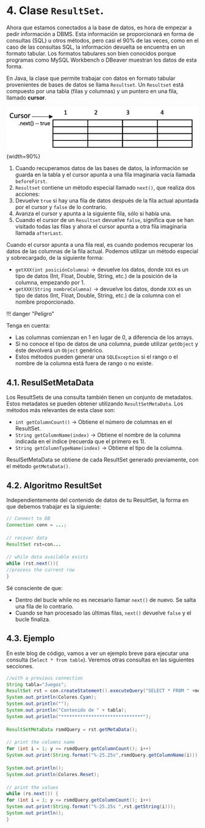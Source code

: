 # 4. Clase `ResultSet`.

Ahora que estamos conectados a la base de datos, es hora de empezar a pedir información a DBMS. Esta información se proporcionará en forma de consultas (SQL) u otros métodos, pero casi el 90% de las veces, como en el caso de las consultas SQL, la información devuelta se encuentra en un formato tabular. Los formatos tabulares son bien conocidos porque programas como MySQL Workbench o DBeaver muestran los datos de esta forma.

En Java, la clase que permite trabajar con datos en formato tabular provenientes de bases de datos se llama `Resultset`. Un `Resultset` está compuesto por una tabla (filas y columnas) y un puntero en una fila, llamado **cursor**.

![Resultset](./img/ResultSet.png){width=90%}


1. Cuando recuperamos datos de las bases de datos, la información se guarda en la tabla y el cursor apunta a una fila imaginaria vacía llamada `beforeFirst`.
2. `Resultset` contiene un método especial llamado `next()`, que realiza dos acciones: 
1. Devuelve `true` si hay una fila de datos después de la fila actual apuntada por el cursor y `false` de lo contrario. 
2. Avanza el cursor y apunta a la siguiente fila, sólo si había una.
3. Cuando el cursor de un `Resultset` devuelve `false`, significa que se han visitado todas las filas y ahora el cursor apunta a otra fila imaginaria llamada `afterLast`.

Cuando el cursor apunta a una fila real, es cuando podemos recuperar los datos de las columnas de la fila actual. Podemos utilizar un método especial y sobrecargado, de la siguiente forma:

- `getXXX(int posiciónColumna)` →  devuelve los datos, donde `XXX` es un tipo de datos (Int, Float, Double, String, etc.) de la posición de la columna, empezando por 1.
- `getXXX(String nombreColumna)` →  devuelve los datos, donde `XXX` es un tipo de datos (Int, Float, Double, String, etc.) de la columna con el nombre proporcionado.

!!! danger "Peligro" 

Tenga en cuenta: 

- Las columnas comienzan en 1 en lugar de 0, a diferencia de los arrays. 
- Si no conoce el tipo de datos de una columna, puede utilizar `getObject` y éste devolverá un `Object` genérico. 
- Estos métodos pueden generar una `SQLException` si el rango o el nombre de la columna está fuera de rango o no existe.

## 4.1. ResulSetMetaData

Los ResultSets de una consulta también tienen un conjunto de metadatos. Estos metadatos se pueden obtener utilizando `ResultSetMetaData`. Los métodos más relevantes de esta clase son:

- `int getColumnCount()` → Obtiene el número de columnas en el ResultSet.
- `String getColumnName(index)` →  Obtiene el nombre de la columna indicada en el índice (recuerda que el primero es 1).
- `String getColumnTypeName(index)` →  Obtiene el tipo de la columna.

ResulSetMetaData se obtiene de cada ResultSet generado previamente, con el método `getMetaData()`.

## 4.2. Algoritmo ResultSet

Independientemente del contenido de datos de tu ResultSet, la forma en que debemos trabajar es la siguiente:

```java
// Connect to DB
Connection conn = ...;

// recover data
ResultSet rst=con...

// while data available exists
while (rst.next()){ 
//process the current row
}
```

Sé consciente de que:

- Dentro del bucle while no es necesario llamar `next()` de nuevo. Se salta una fila de lo contrario.
- Cuando se han procesado las últimas filas, `next()` devuelve `false` y el bucle finaliza.

## 4.3. Ejemplo

En este blog de código, vamos a ver un ejemplo breve para ejecutar una consulta (`Select * from table`). Veremos otras consultas en las siguientes secciones.

```java
//with a previous connection
String tabla="Juegos";
ResultSet rst = con.createStatement().executeQuery("SELECT * FROM " +mesa);
System.out.println(Colores.Cyan);
System.out.println("");
System.out.println("Contenido de " + tabla);
System.out.println("******************************");

ResultSetMetaData rsmdQuery = rst.getMetaData();

// print the columns name
for (int i = 1; y <= rsmdQuery.getColumnCount(); i++) 
System.out.print(String.format("%-25.25s",rsmdQuery.getColumnName(i)));

System.out.println();
System.out.println(Colores.Reset);

// print the values
while (rs.next()) { 
for (int i = 1; y <= rsmdQuery.getColumnCount(); i++) 
System.out.print(String.format("%-25.25s ",rst.getString(i))); 
System.out.println();
}
```